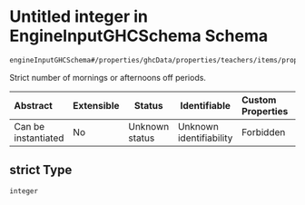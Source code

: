 # Untitled integer in EngineInputGHCSchema Schema

```txt
engineInputGHCSchema#/properties/ghcData/properties/teachers/items/properties/settings/items/properties/freePartTimes/properties/indistinctly/properties/strict
```

Strict number of mornings or afternoons off periods.


| Abstract            | Extensible | Status         | Identifiable            | Custom Properties | Additional Properties | Access Restrictions | Defined In                                                         |
| :------------------ | ---------- | -------------- | ----------------------- | :---------------- | --------------------- | ------------------- | ------------------------------------------------------------------ |
| Can be instantiated | No         | Unknown status | Unknown identifiability | Forbidden         | Allowed               | none                | [ghc.schema.json\*](../out/ghc.schema.json "open original schema") |

## strict Type

`integer`
